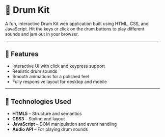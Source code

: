 # 🥁 Drum Kit

A fun, interactive Drum Kit web application built using HTML, CSS, and JavaScript. Hit the keys or click on the drum buttons to play different sounds and jam out in your browser.


---

## 🚀 Features

- Interactive UI with click and keypress support
- Realistic drum sounds
- Smooth animations for a polished feel
- Fully responsive layout for desktop and mobile

---

## 🧠 Technologies Used

- **HTML5** – Structure and semantics
- **CSS3** – Styling and layout
- **JavaScript** – DOM manipulation and event handling
- **Audio API** – For playing drum sounds
